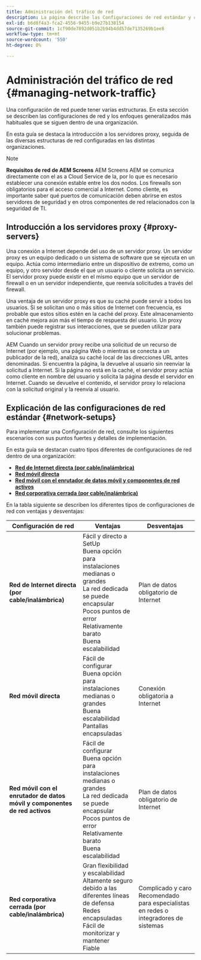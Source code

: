 ```yaml
---
title: Administración del tráfico de red
description: La página describe las Configuraciones de red estándar y cómo administrar el tráfico de red.
exl-id: b6d8f4a3-fca2-4556-9455-b9e27b138154
source-git-commit: 1cf90de7892d051b2b94b4dd57de7135269b1ee8
workflow-type: tm+mt
source-wordcount: '550'
ht-degree: 0%

---
```


# Administración del tráfico de red {#managing-network-traffic}

Una configuración de red puede tener varias estructuras. En esta sección se describen las configuraciones de red y los enfoques generalizados más habituales que se siguen dentro de una organización.

En esta guía se destaca la introducción a los servidores proxy, seguida de las diversas estructuras de red configuradas en las distintas organizaciones.

>[!NOTE]
>**Requisitos de red de AEM Screens**
>AEM Screens AEM se comunica directamente con el as a Cloud Service de la, por lo que es necesario establecer una conexión estable entre los dos nodos. Los firewalls son obligatorios para el acceso comercial a Internet. Como cliente, es importante saber qué puertos de comunicación deben abrirse en estos servidores de seguridad y en otros componentes de red relacionados con la seguridad de TI.

## Introducción a los servidores proxy {#proxy-servers}

Una conexión a Internet depende del uso de un servidor proxy. Un servidor proxy es un equipo dedicado o un sistema de software que se ejecuta en un equipo. Actúa como intermediario entre un dispositivo de extremo, como un equipo, y otro servidor desde el que un usuario o cliente solicita un servicio. El servidor proxy puede existir en el mismo equipo que un servidor de firewall o en un servidor independiente, que reenvía solicitudes a través del firewall.

Una ventaja de un servidor proxy es que su caché puede servir a todos los usuarios. Si se solicitan uno o más sitios de Internet con frecuencia, es probable que estos sitios estén en la caché del proxy. Este almacenamiento en caché mejora aún más el tiempo de respuesta del usuario. Un proxy también puede registrar sus interacciones, que se pueden utilizar para solucionar problemas.

AEM Cuando un servidor proxy recibe una solicitud de un recurso de Internet (por ejemplo, una página Web o mientras se conecta a un publicador de la red), analiza su caché local de las direcciones URL antes denominadas. Si encuentra la página, la devuelve al usuario sin reenviar la solicitud a Internet. Si la página no está en la caché, el servidor proxy actúa como cliente en nombre del usuario y solicita la página desde el servidor en Internet. Cuando se devuelve el contenido, el servidor proxy lo relaciona con la solicitud original y la reenvía al usuario.

## Explicación de las configuraciones de red estándar {#network-setups}

Para implementar una Configuración de red, consulte los siguientes escenarios con sus puntos fuertes y detalles de implementación.

En esta guía se destacan cuatro tipos diferentes de configuraciones de red dentro de una organización:

* **[Red de Internet directa (por cable/inalámbrica)](/help/using/direct-internet-network.md)**
* **[Red móvil directa](/help/using/mobile-network.md)**
* **[Red móvil con el enrutador de datos móvil y componentes de red activos](/help/using/mobile-network-router.md)**
* **[Red corporativa cerrada (por cable/inalámbrica)](/help/using/enclosed-corporate-network.md)**

En la tabla siguiente se describen los diferentes tipos de configuraciones de red con ventajas y desventajas:

| Configuración de red | Ventajas | Desventajas |
|--- |--- |--- |
| **Red de Internet directa (por cable/inalámbrica)** | Fácil y directo a SetUp<br>Buena opción para instalaciones medianas o grandes<br>La red dedicada se puede encapsular<br>Pocos puntos de error<br>Relativamente barato<br>Buena escalabilidad | Plan de datos obligatorio de Internet |
| **Red móvil directa** | Fácil de configurar<br>Buena opción para instalaciones medianas o grandes<br>Buena escalabilidad<br>Pantallas encapsuladas | Conexión obligatoria a Internet |
| **Red móvil con el enrutador de datos móvil y componentes de red activos** | Fácil de configurar<br>Buena opción para instalaciones medianas o grandes<br>La red dedicada se puede encapsular<br>Pocos puntos de error<br>Relativamente barato<br>Buena escalabilidad | Plan de datos obligatorio de Internet |
| **Red corporativa cerrada (por cable/inalámbrica)** | Gran flexibilidad y escalabilidad<br>Altamente seguro debido a las diferentes líneas de defensa<br>Redes encapsuladas<br>Fácil de monitorizar y mantener<br>Fiable | Complicado y caro<br>Recomendado para especialistas en redes o integradores de sistemas |
